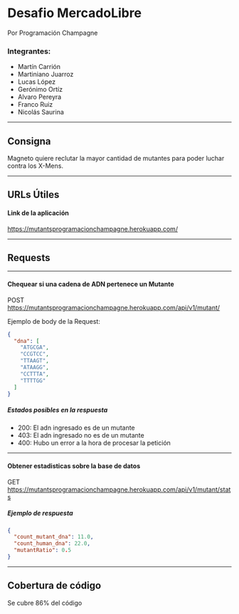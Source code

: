 # Desafio MercadoLibre

Por Programación Champagne
<h3>Integrantes: </h3>
<ul>
<li>Martín Carrión</li>
<li>Martiniano Juarroz</li>
<li>Lucas López</li>
<li>Gerónimo Ortíz</li>
<li>Alvaro Pereyra</li>
<li>Franco Ruiz</li>
<li>Nicolás Saurina</li>
</ul>
<hr />

## Consigna

Magneto quiere reclutar la mayor cantidad de mutantes para poder luchar contra los X-Mens.
<hr />

## URLs Útiles

#### Link de la aplicación

https://mutantsprogramacionchampagne.herokuapp.com/
<hr />

## Requests

<hr />

#### Chequear si una cadena de ADN pertenece un Mutante

POST https://mutantsprogramacionchampagne.herokuapp.com/api/v1/mutant/

Ejemplo de body de la Request:

```json
{
  "dna": [
    "ATGCGA",
    "CCGTCC",
    "TTAAGT",
    "ATAAGG",
    "CCTTTA",
    "TTTTGG"
  ]
}
```

##### Estados posibles en la respuesta

<ul>
<li>200: El adn ingresado es de un mutante</li>
<li>403: El adn ingresado no es de un mutante</li>
<li>400: Hubo un error a la hora de procesar la petición</li>
</ul>

<hr />

#### Obtener estadisticas sobre la base de datos

GET https://mutantsprogramacionchampagne.herokuapp.com/api/v1/mutant/stats

##### Ejemplo de respuesta

```json
{
  "count_mutant_dna": 11.0,
  "count_human_dna": 22.0,
  "mutantRatio": 0.5
}
```

<hr />

## Cobertura de código

Se cubre 86% del código

